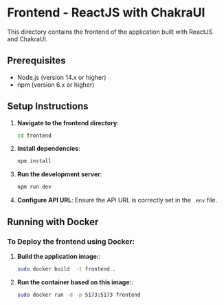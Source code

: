 # Frontend - ReactJS with ChakraUI

This directory contains the frontend of the application built with ReactJS and ChakraUI.

## Prerequisites

- Node.js (version 14.x or higher)
- npm (version 6.x or higher)

## Setup Instructions

1. **Navigate to the frontend directory**:
    ```sh
    cd frontend
    ```

2. **Install dependencies**:
    ```sh
    npm install
    ```

3. **Run the development server**:
    ```sh
    npm run dev
    ```

4. **Configure API URL**:
   Ensure the API URL is correctly set in the `.env` file.

## Running with Docker

### To Deploy the frontend using Docker:
1. **Build the application image:**:
    ```bash
    sudo docker build  -t frontend . 
    ```
2. **Run the container based on this image:**:
    ```bash
    sudo docker run -d -p 5173:5173 frontend
    ```
